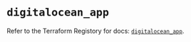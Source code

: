 # `digitalocean_app`

Refer to the Terraform Registory for docs: [`digitalocean_app`](https://registry.terraform.io/providers/digitalocean/digitalocean/2.34.0/docs/resources/app).
